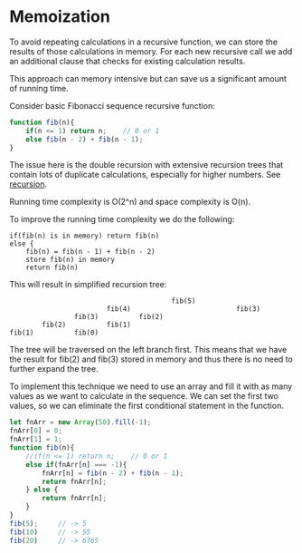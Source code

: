 # Memoization
To avoid repeating calculations in a recursive function, we can store the results of those calculations in memory. For each new recursive call we add an additional clause that checks for existing calculation results. 

This approach can memory intensive but can save us a significant amount of running time.

Consider basic Fibonacci sequence recursive function:
```javascript
function fib(n){
    if(n <= 1) return n;    // 0 or 1
    else fib(n - 2) + fib(n - 1);
}
```
The issue here is the double recursion with extensive recursion trees that contain lots of duplicate calculations, especially for higher numbers. See [recursion](recursion.md).

Running time complexity is O(2^n) and space complexity is O(n).

To improve the running time complexity we do the following:
```
if(fib(n) is in memory) return fib(n)
else {
    fib(n) = fib(n - 1) + fib(n - 2)
    store fib(n) in memory
    return fib(n)
```
This will result in simplified recursion tree:
```            
                                        fib(5)
                        fib(4)                          fib(3)
                fib(3)          fib(2)   
        fib(2)          fib(1)
fib(1)          fib(0)
```
The tree will be traversed on the left branch first. This means that we have the result for fib(2) and fib(3) stored in memory and thus there is no need to further expand the tree.

To implement this technique we need to use an array and fill it with as many values as we want to calculate in the sequence. We can set the first two values, so we can eliminate the first conditional statement in the function.
```javascript
let fnArr = new Array(50).fill(-1);
fnArr[0] = 0;
fnArr[1] = 1;
function fib(n){
    //if(n <= 1) return n;    // 0 or 1
    else if(fnArr[n] === -1){
        fnArr[n] = fib(n - 2) + fib(n - 1);
        return fnArr[n];
    } else {
        return fnArr[n];
    }
}
fib(5);     // -> 5
fib(10)     // -> 55
fib(20)     // -> 6765
```